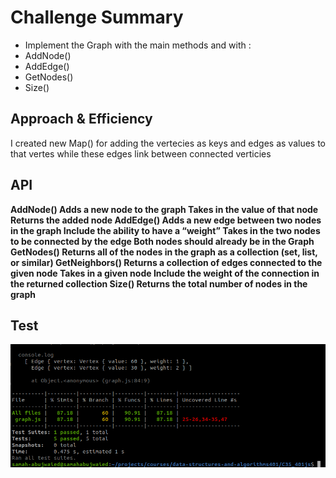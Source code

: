 # Challenge Summary
<!-- Description of the challenge -->
- Implement the Graph with the main methods and with :
- AddNode()
- AddEdge()
- GetNodes()
- Size()

## Approach & Efficiency
I created new Map() for adding the vertecies as keys and edges as values to that vertes while these edges link between connected verticies

## API
**AddNode() Adds a new node to the graph Takes in the value of that node Returns the added node AddEdge() Adds a new edge between two nodes in the graph Include the ability to have a “weight” Takes in the two nodes to be connected by the edge Both nodes should already be in the Graph GetNodes() Returns all of the nodes in the graph as a collection (set, list, or similar) GetNeighbors() Returns a collection of edges connected to the given node Takes in a given node Include the weight of the connection in the returned collection Size() Returns the total number of nodes in the graph**

## Test 
![](./img/geaphtest.png)